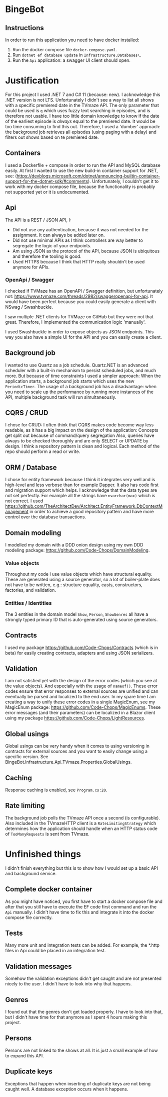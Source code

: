 # BingeBot

## Instructions
In order to run this application you need to have docker installed:
1. Run the docker compose file `docker-compose.yaml`.
2. Run `dotnet ef database update` in `Infrastructure.Databases\`.
3. Run the `Api` application: a swagger UI client should open.

# Justification
For this project I used .NET 7 and C# 11 (because: new). I acknowledge this .NET version is not LTS. 
Unfortunately I didn't see a way to list all shows with a specific premiered date in the TVmaze API. 
The only parameter that could be used is `q` which uses fuzzy text searching in episodes, and is therefore not usable. 
I have too little domain knowledge to know if the date of the earliest episode is *always* equal to the premiered date. 
It would be too time consuming to find this out. 
Therefore, I used a 'dumber' approach: the background job retrieves all episodes (using paging with a delay) and filters out shows based on te premiered date.

## Containers
I used a Dockerfile + compose in order to run the API and MySQL database easily. 
At first I wanted to use the new build-in container support for .NET,
see: (https://devblogs.microsoft.com/dotnet/announcing-builtin-container-support-for-the-dotnet-sdk/#comments).
Unfortunately, I couldn't get it to work with my docker compose file, because the functionality is probably not supported yet or it is undocumented.

## Api
The API is a REST / JSON API, I:
- Did not use any authentication, because it was not needed for the assignment. It can always be added later on.
- Did not use minimal APIs as I think controllers are way better to segregate the logic of your endpoints.
- Am using JSON as the protocol of the API, because JSON is ubiquitous and therefore the tooling is good.
- Used HTTPS because I think that HTTP really shouldn't be used anymore for APIs.

### OpenApi / Swagger
I checked if TVMaze has an OpenAPI / Swagger definition, but unfortunately not: https://www.tvmaze.com/threads/2982/swaggeropenapi-for-api.
It would have been perfect because you could easily generate a client with NSwag / Swashbuckle.

I saw multiple .NET clients for TVMaze on GitHub but they were not that great. Therefore, I implemented the communication logic 'manually'.

I used Swashbuckle in order to expose objects as JSON endpoints. This way you also have a simple UI for the API and you can easily create a client.

## Background job
I wanted to use Quartz as a job schedule. Quartz.NET is an advanced scheduler with a built-in mechanism to persist scheduled jobs, and much more.
But because of time constraints I used a simpler approach: When the application starts, a background job starts which uses the new `PeriodicTimer`.
The usage of a background job has a disadvantage: 
when you need to scale up the performance by running more instances of the API, multiple background task will run simultaneously.

## CQRS / CRUD
I chose for CRUD: I often think that CQRS makes code become way less readable, as it has a big impact on the design of the application: 
Concepts get split out because of command/query segregation Also, queries have always to be checked thoroughly and are only SELECT or UPDATE by design. 
I think a repository pattern is clean and logical. Each method of the repo should perform a read or write.

## ORM / Database
I chose for entity framework because I think it integrates very well and is high-level and less verbose than for example Dapper.
It also has code first and migration support which helps. I acknowledge that the data types are not set perfectly. 
For example all the strings have `nvarchar(max)` which is not correct.
I used https://github.com/TheArchitectDev/Architect.EntityFramework.DbContextManagement 
in order to achieve a good repository pattern and have more control over the database transactions.

## Domain modeling
I modelled my domain with a DDD onion design using my own DDD modeling package: https://github.com/Code-Chops/DomainModeling. 

### Value objects
Throughout my code I use value objects which have structural equality. 
These are generated using a source generator, so a lot of boiler-plate does not have to be written, 
e.g.: structure equality, casts, constructors, factories, and validation.

### Entities / Identities
The 3 entities in the domain model `Show`, `Person`, `ShowGenres` all have a strongly typed primary ID that is auto-generated using source generators.

## Contracts
I used my package https://github.com/Code-Chops/Contracts (which is in beta) for easily creating contracts, adapters and using JSON serializers.

## Validation
I am not satisfied yet with the design of the error codes (which you see at the value objects). And especially with the usage of `nameof()`.
These error codes ensure that error responses to external sources are unified and can eventually be parsed and localized to the end user.
In my spare time I am creating a way to unify these error codes in a single MagicEnum, see my MagicEnum package: https://github.com/Code-Chops/MagicEnums.
These error messages (and their parameters) can be localized in a Blazor client using my package https://github.com/Code-Chops/LightResources.

## Global usings
Global usings can be very handy when it comes to using versioning in contracts for external sources and you want to easily change using a specific version.
See BingeBot.Infrastructure.Api.TVmaze.Properties.GlobalUsings.

## Caching
Response caching is enabled, see `Program.cs:20`.

## Rate limiting
The background job polls the TVmaze API once a second (is configurable).
Also included in the TVmazeHTTP client is a `RateLimitingStrategy` which determines how the application should handle when an HTTP status code of `TooManyRequests` is sent from TVmaze.


# Unfinished things
I didn't finish everything but this is to show how I would set up a basic API and background service.

## Complete docker container
As you might have noticed, you first have to start a docker compose file and after that you still have to execute the EF code first command and run the `Api` manually.
I didn't have time to fix this and integrate it into the docker compose file correctly.

## Tests
Many more unit and integration tests can be added. For example, the *.http files in Api could be placed in an integration test.

## Validation messages
Somehow the validation exceptions didn't get caught and are not presented nicely to the user. I didn't have to look into why that happens.

## Genres
I found out that the genres don't get loaded properly. I have to look into that, but I didn't have time for that anymore as I spent 4 hours making this project.

## Persons
Persons are not linked to the shows at all. It is just a small example of how to expand this API.

## Duplicate keys
Exceptions that happen when inserting of duplicate keys are not being caught well. A database exception occurs when it happens.